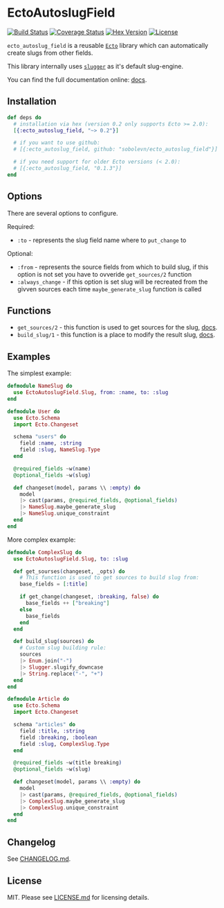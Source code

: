# EctoAutoslugField

[![Build Status](https://travis-ci.org/sobolevn/ecto_autoslug_field.svg?branch=master)](https://travis-ci.org/sobolevn/ecto_autoslug_field) [![Coverage Status](https://coveralls.io/repos/github/sobolevn/ecto_autoslug_field/badge.svg?branch=master)](https://coveralls.io/github/sobolevn/ecto_autoslug_field?branch=master) [![Hex Version](https://img.shields.io/hexpm/v/ecto_autoslug_field.svg)](https://hex.pm/packages/ecto_autoslug_field) [![License](http://img.shields.io/badge/license-MIT-brightgreen.svg)](http://opensource.org/licenses/MIT)

`ecto_autoslug_field` is a reusable [`Ecto`](https://github.com/elixir-ecto/ecto) library which can automatically create slugs from other fields.

This library internally uses [`slugger`](https://github.com/h4cc/slugger) as it's default slug-engine.

You can find the full documentation online: [docs](https://hexdocs.pm/ecto_autoslug_field).

## Installation

```elixir
def deps do
  # installation via hex (version 0.2 only supports Ecto >= 2.0):
  [{:ecto_autoslug_field, "~> 0.2"}]

  # if you want to use github:
  # [{:ecto_autoslug_field, github: "sobolevn/ecto_autoslug_field"}]

  # if you need support for older Ecto versions (< 2.0):
  # [{:ecto_autoslug_field, "0.1.3"}]
end
```

## Options

There are several options to configure.

Required:

- `:to` - represents the slug field name where to `put_change` to

Optional:

- `:from` - represents the source fields from which to build slug, if this option is not set you have to ovveride `get_sources/2` function
- `:always_change` - if this option is set slug will be recreated from the givven sources each time `maybe_generate_slug` function is called

## Functions

- `get_sources/2` - this function is used to get sources for the slug, [docs](https://hexdocs.pm/ecto_autoslug_field/EctoAutoslugField.SlugBase.html#get_sources/2).
- `build_slug/1` - this function is a place to modify the result slug, [docs](https://hexdocs.pm/ecto_autoslug_field/EctoAutoslugField.SlugBase.html#build_slug/1).

## Examples

The simplest example:

```elixir
defmodule NameSlug do
  use EctoAutoslugField.Slug, from: :name, to: :slug
end

defmodule User do
  use Ecto.Schema
  import Ecto.Changeset

  schema "users" do
    field :name, :string
    field :slug, NameSlug.Type
  end

  @required_fields ~w(name)
  @optional_fields ~w(slug)

  def changeset(model, params \\ :empty) do
    model
    |> cast(params, @required_fields, @optional_fields)
    |> NameSlug.maybe_generate_slug
    |> NameSlug.unique_constraint
  end
end
```

More complex example:

```elixir
defmodule ComplexSlug do
  use EctoAutoslugField.Slug, to: :slug

  def get_sourses(changeset, _opts) do
    # This function is used to get sources to build slug from:
    base_fields = [:title]

    if get_change(changeset, :breaking, false) do
      base_fields ++ ["breaking"]
    else
      base_fields
    end
  end

  def build_slug(sources) do
    # Custom slug building rule:
    sources
    |> Enum.join("-")
    |> Slugger.slugify_downcase
    |> String.replace("-", "+")
  end
end

defmodule Article do
  use Ecto.Schema
  import Ecto.Changeset

  schema "articles" do
    field :title, :string
    field :breaking, :boolean
    field :slug, ComplexSlug.Type
  end

  @required_fields ~w(title breaking)
  @optional_fields ~w(slug)

  def changeset(model, params \\ :empty) do
    model
    |> cast(params, @required_fields, @optional_fields)
    |> ComplexSlug.maybe_generate_slug
    |> ComplexSlug.unique_constraint
  end
end
```

## Changelog

See [CHANGELOG.md](https://github.com/sobolevn/ecto_autoslug_field/blob/master/CHANGELOG.md).

## License

MIT. Please see [LICENSE.md](https://github.com/sobolevn/ecto_autoslug_field/blob/master/LICENSE.md) for licensing details.
